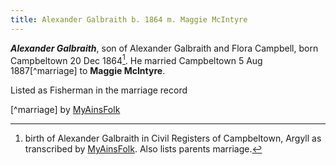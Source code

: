 ```yaml
---
title: Alexander Galbraith b. 1864 m. Maggie McIntyre
---
```


***Alexander Galbraith***, son of Alexander Galbraith and Flora Campbell, born Campbeltown 20 Dec 1864[^birth].  He married Campbeltown 5 Aug 1887[^marriage] to **Maggie McIntyre**.

Listed as Fisherman in the marriage record

[^birth]: birth of Alexander Galbraith in Civil Registers of Campbeltown, Argyll as transcribed by [MyAinsFolk](https://www.myainfolk.ca/records/19217).  Also lists parents marriage.

[^marriage] by [MyAinsFolk](https://www.myainfolk.ca/records/21599)

